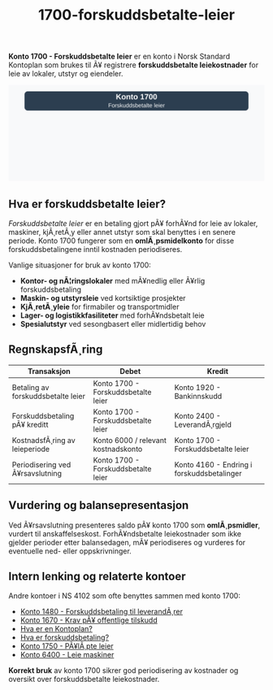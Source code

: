 ﻿---
title: "1700-forskuddsbetalte-leier"
meta_title: "1700-forskuddsbetalte-leier"
meta_description: "**Konto 1700 - Forskuddsbetalte leier** er en konto i Norsk Standard Kontoplan som brukes til Ã¥ registrere **forskuddsbetalte leiekostnader** for leie av lokal..."
slug: 1700-forskuddsbetalte-leier
type: blog
layout: pages/single
---

**Konto 1700 - Forskuddsbetalte leier** er en konto i Norsk Standard Kontoplan som brukes til Ã¥ registrere **forskuddsbetalte leiekostnader** for leie av lokaler, utstyr og eiendeler.

![Illustrasjon av konto 1700 Forskuddsbetalte leier](1700-forskuddsbetalte-leier-image.svg)

## Hva er forskuddsbetalte leier?

*Forskuddsbetalte leier* er en betaling gjort pÃ¥ forhÃ¥nd for leie av lokaler, maskiner, kjÃ¸retÃ¸y eller annet utstyr som skal benyttes i en senere periode. Konto 1700 fungerer som en **omlÃ¸psmidelkonto** for disse forskuddsbetalingene inntil kostnaden periodiseres.

Vanlige situasjoner for bruk av konto 1700:

* **Kontor- og nÃ¦ringslokaler** med mÃ¥nedlig eller Ã¥rlig forskuddsbetaling
* **Maskin- og utstyrsleie** ved kortsiktige prosjekter
* **KjÃ¸retÃ¸yleie** for firmabiler og transportmidler
* **Lager- og logistikkfasiliteter** med forhÃ¥ndsbetalt leie
* **Spesialutstyr** ved sesongbasert eller midlertidig behov

## RegnskapsfÃ¸ring

| Transaksjon                           | Debet                                    | Kredit                                     |
|---------------------------------------|------------------------------------------|--------------------------------------------|
| Betaling av forskuddsbetalte leier    | Konto 1700 - Forskuddsbetalte leier      | Konto 1920 - Bankinnskudd                  |
| Forskuddsbetaling pÃ¥ kreditt          | Konto 1700 - Forskuddsbetalte leier      | Konto 2400 - LeverandÃ¸rgjeld               |
| KostnadsfÃ¸ring av leieperiode         | Konto 6000 / relevant kostnadskonto      | Konto 1700 - Forskuddsbetalte leier        |
| Periodisering ved Ã¥rsavslutning       | Konto 1700 - Forskuddsbetalte leier      | Konto 4160 - Endring i forskuddsbetalinger |

## Vurdering og balansepresentasjon

Ved Ã¥rsavslutning presenteres saldo pÃ¥ konto 1700 som **omlÃ¸psmidler**, vurdert til anskaffelseskost. ForhÃ¥ndsbetalte leiekostnader som ikke gjelder perioder etter balansedagen, mÃ¥ periodiseres og vurderes for eventuelle ned- eller oppskrivninger.

## Intern lenking og relaterte kontoer

Andre kontoer i NS 4102 som ofte benyttes sammen med konto 1700:

* [Konto 1480 - Forskuddsbetaling til leverandÃ¸rer](/blogs/kontoplan/1480-forskuddsbetaling-til-leverandorer "Konto 1480 - Forskuddsbetaling til leverandÃ¸rer: RegnskapsfÃ¸ring av forskuddsbetalinger til leverandÃ¸rer")
* [Konto 1670 - Krav pÃ¥ offentlige tilskudd](/blogs/kontoplan/1670-krav-pa-offentlige-tilskudd "Konto 1670 - Krav pÃ¥ offentlige tilskudd: Behandling av tilskuddskrav")
* [Hva er en Kontoplan?](/blogs/regnskap/hva-er-kontoplan "Hva er en Kontoplan? Komplett Guide til Kontoplaner i Norsk Regnskap")
* [Hva er forskuddsbetaling?](/blogs/regnskap/hva-er-forskuddsbetaling "Hva er forskuddsbetaling? Komplett Guide til Forskuddsbetalinger i Regnskap")
* [Konto 1750 - PÃ¥lÃ¸pte leier](/blogs/kontoplan/1750-palopte-leier "Konto 1750 - PÃ¥lÃ¸pte leier: RegnskapsfÃ¸ring av pÃ¥lÃ¸pte leiekostnader")
* [Konto 6400 - Leie maskiner](/blogs/kontoplan/6400-leie-maskiner "Konto 6400 - Leie maskiner")

**Korrekt bruk** av konto 1700 sikrer god periodisering av kostnader og oversikt over forskuddsbetalte leiekostnader.
